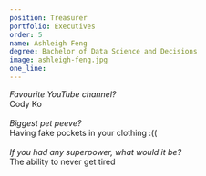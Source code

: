 ```yaml
---
position: Treasurer
portfolio: Executives
order: 5
name: Ashleigh Feng
degree: Bachelor of Data Science and Decisions
image: ashleigh-feng.jpg
one_line:
---
```

*Favourite YouTube channel?*
<br>
Cody Ko
<br><br>
*Biggest pet peeve?*
<br>
Having fake pockets in your clothing :((
<br><br>
*If you had any superpower, what would it be?*
<br>
The ability to never get tired